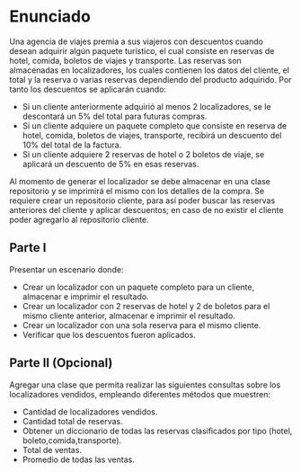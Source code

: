 # Enunciado

Una agencia de viajes premia a sus viajeros con descuentos cuando desean adquirir algún paquete turístico, el cual consiste en reservas de hotel, comida, boletos de viajes y transporte. Las reservas son almacenadas en localizadores, los cuales contienen los datos del cliente, el total y la reserva o varias reservas dependiendo del producto adquirido. Por tanto los descuentos se aplicarán cuando:

- Si un cliente anteriormente adquirió al menos 2 localizadores, se le descontará un 5% del total para futuras compras.
- Si un cliente adquiere un paquete completo que consiste en reserva de hotel, comida, boletos de viajes, transporte, recibirá un descuento del 10% del total de la factura.
- Si un cliente adquiere 2 reservas de hotel o 2 boletos de viaje, se aplicará un descuento de 5% en esas reservas.

Al momento de generar el localizador se debe almacenar en una clase repositorio y se imprimirá el mismo con los detalles de la compra.
Se requiere crear un repositorio cliente, para así poder buscar las reservas anteriores del cliente y aplicar descuentos; en caso de no existir el cliente poder agregarlo al repositorio cliente.


## Parte I

Presentar un escenario donde:

- Crear un localizador con un paquete completo para un cliente, almacenar e imprimir el resultado.
- Crear un localizador con 2 reservas de hotel y 2 de boletos para el mismo cliente anterior, almacenar e imprimir el resultado.
- Crear un localizador con una sola reserva para el mismo cliente.
- Verificar que los descuentos fueron aplicados.


## Parte II (Opcional)

Agregar una clase que permita realizar las siguientes consultas sobre los localizadores vendidos, empleando diferentes métodos que muestren:


- Cantidad de localizadores vendidos.
- Cantidad total de reservas.
- Obtener un diccionario de todas las reservas clasificados por tipo (hotel, boleto,comida,transporte).
- Total de ventas.
- Promedio de todas las ventas.